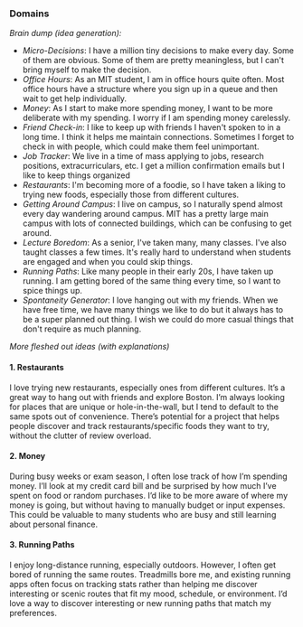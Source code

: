 ### **Domains**

_Brain dump (idea generation):_

- _Micro-Decisions_: I have a million tiny decisions to make every day. Some of them are obvious. Some of them are pretty meaningless, but I can't bring myself to make the decision.
- _Office Hours_: As an MIT student, I am in office hours quite often. Most office hours have a structure where you sign up in a queue and then wait to get help individually.
- _Money_: As I start to make more spending money, I want to be more deliberate with my spending. I worry if I am spending money carelessly.
- _Friend Check-in_: I like to keep up with friends I haven't spoken to in a long time. I think it helps me maintain connections. Sometimes I forget to check in with people, which could make them feel unimportant.
- _Job Tracker_: We live in a time of mass applying to jobs, research positions, extracurriculars, etc. I get a million confirmation emails but I like to keep things organized
- _Restaurants_: I'm becoming more of a foodie, so I have taken a liking to trying new foods, especially those from different cultures.
- _Getting Around Campus_: I live on campus, so I naturally spend almost every day wandering around campus. MIT has a pretty large main campus with lots of connected buildings, which can be confusing to get around.
- _Lecture Boredom_: As a senior, I've taken many, many classes. I've also taught classes a few times. It's really hard to understand when students are engaged and when you could skip things.
- _Running Paths_: Like many people in their early 20s, I have taken up running. I am getting bored of the same thing every time, so I want to spice things up.
- _Spontaneity Generator_: I love hanging out with my friends. When we have free time, we have many things we like to do but it always has to be a super planned out thing. I wish we could do more casual things that don't require as much planning.

_More fleshed out ideas (with explanations)_

#### 1. **Restaurants**

I love trying new restaurants, especially ones from different cultures. It’s a great way to hang out with friends and explore Boston. I’m always looking for places that are unique or hole-in-the-wall, but I tend to default to the same spots out of convenience. There’s potential for a project that helps people discover and track restaurants/specific foods they want to try, without the clutter of review overload.

#### 2. **Money**

During busy weeks or exam season, I often lose track of how I’m spending money. I’ll look at my credit card bill and be surprised by how much I’ve spent on food or random purchases. I’d like to be more aware of where my money is going, but without having to manually budget or input expenses. This could be valuable to many students who are busy and still learning about personal finance.

#### 3. **Running Paths**

I enjoy long-distance running, especially outdoors. However, I often get bored of running the same routes. Treadmills bore me, and existing running apps often focus on tracking stats rather than helping me discover interesting or scenic routes that fit my mood, schedule, or environment. I’d love a way to discover interesting or new running paths that match my preferences.
